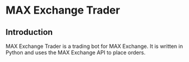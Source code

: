 # MAX Exchange Trader
## Introduction
MAX Exchange Trader is a trading bot for MAX Exchange. It is written in Python and uses the MAX Exchange API to place orders.
